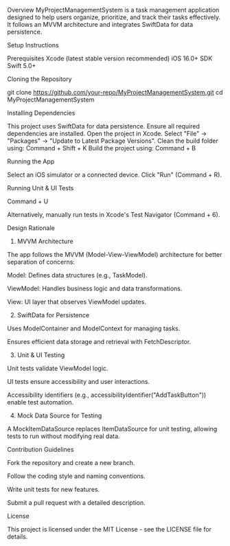 Overview
MyProjectManagementSystem is a task management application designed to help users organize, prioritize, and track their tasks effectively. It follows an MVVM architecture and integrates SwiftData for data persistence.


Setup Instructions

Prerequisites
Xcode (latest stable version recommended)
iOS 16.0+ SDK
Swift 5.0+


Cloning the Repository

git clone https://github.com/your-repo/MyProjectManagementSystem.git
cd MyProjectManagementSystem


Installing Dependencies

This project uses SwiftData for data persistence. Ensure all required dependencies are installed.
Open the project in Xcode.
Select "File" → "Packages" → "Update to Latest Package Versions".
Clean the build folder using:
Command + Shift + K
Build the project using:
Command + B


Running the App

Select an iOS simulator or a connected device.
Click "Run" (Command + R).


Running Unit & UI Tests

Command + U


Alternatively, manually run tests in Xcode's Test Navigator (Command + 6).


Design Rationale

1. MVVM Architecture

The app follows the MVVM (Model-View-ViewModel) architecture for better separation of concerns:

Model: Defines data structures (e.g., TaskModel).

ViewModel: Handles business logic and data transformations.

View: UI layer that observes ViewModel updates.

2. SwiftData for Persistence

Uses ModelContainer and ModelContext for managing tasks.

Ensures efficient data storage and retrieval with FetchDescriptor<TaskModel>.

3. Unit & UI Testing

Unit tests validate ViewModel logic.

UI tests ensure accessibility and user interactions.

Accessibility identifiers (e.g., accessibilityIdentifier("AddTaskButton")) enable test automation.

4. Mock Data Source for Testing

A MockItemDataSource replaces ItemDataSource for unit testing, allowing tests to run without modifying real data.

Contribution Guidelines

Fork the repository and create a new branch.

Follow the coding style and naming conventions.

Write unit tests for new features.

Submit a pull request with a detailed description.

License

This project is licensed under the MIT License - see the LICENSE file for details.
